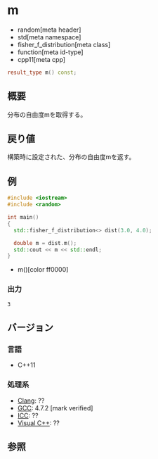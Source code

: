 # m
* random[meta header]
* std[meta namespace]
* fisher_f_distribution[meta class]
* function[meta id-type]
* cpp11[meta cpp]

```cpp
result_type m() const;
```

## 概要
分布の自由度mを取得する。


## 戻り値
構築時に設定された、分布の自由度mを返す。


## 例
```cpp example
#include <iostream>
#include <random>

int main()
{
  std::fisher_f_distribution<> dist(3.0, 4.0);

  double m = dist.m();
  std::cout << m << std::endl;
}
```
* m()[color ff0000]

### 出力
```
3
```

## バージョン
### 言語
- C++11

### 処理系
- [Clang](/implementation.md#clang): ??
- [GCC](/implementation.md#gcc): 4.7.2 [mark verified]
- [ICC](/implementation.md#icc): ??
- [Visual C++](/implementation.md#visual_cpp): ??


## 参照


